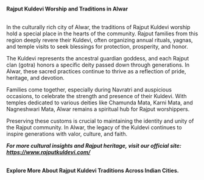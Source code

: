 <strong>Rajput Kuldevi Worship and Traditions in Alwar</strong><br><br>

In the culturally rich city of Alwar, the traditions of Rajput Kuldevi worship hold a special place in the hearts of the community. Rajput families from this region deeply revere their Kuldevi, often organizing annual rituals, yagnas, and temple visits to seek blessings for protection, prosperity, and honor.

The Kuldevi represents the ancestral guardian goddess, and each Rajput clan (gotra) honors a specific deity passed down through generations. In Alwar, these sacred practices continue to thrive as a reflection of pride, heritage, and devotion.

Families come together, especially during Navratri and auspicious occasions, to celebrate the strength and presence of their Kuldevi. With temples dedicated to various deities like Chamunda Mata, Karni Mata, and Nagneshwari Mata, Alwar remains a spiritual hub for Rajput worshippers.

Preserving these customs is crucial to maintaining the identity and unity of the Rajput community. In Alwar, the legacy of the Kuldevi continues to inspire generations with valor, culture, and faith.

<strong><em>For more cultural insights and Rajput heritage, visit our official site: <a href="https://www.rajputkuldevi.com/" target="_blank">https://www.rajputkuldevi.com/</a></em></strong><br><br>

<strong>Explore More About Rajput Kuldevi Traditions Across Indian Cities.</strong>
